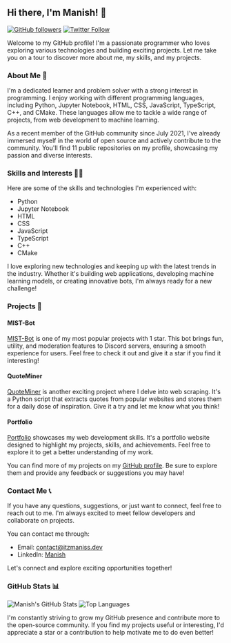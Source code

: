 ## Hi there, I'm Manish! 👋

[![GitHub followers](https://img.shields.io/github/followers/itzmaniss?style=social)](https://github.com/itzmaniss)
[![Twitter Follow](https://img.shields.io/twitter/follow/itz_man?style=social)](https://twitter.com/itz_man)

Welcome to my GitHub profile! I'm a passionate programmer who loves exploring various technologies and building exciting projects. Let me take you on a tour to discover more about me, my skills, and my projects. 

### About Me 🚀

I'm a dedicated learner and problem solver with a strong interest in programming. I enjoy working with different programming languages, including Python, Jupyter Notebook, HTML, CSS, JavaScript, TypeScript, C++, and CMake. These languages allow me to tackle a wide range of projects, from web development to machine learning.

As a recent member of the GitHub community since July 2021, I've already immersed myself in the world of open source and actively contribute to the community. You'll find 11 public repositories on my profile, showcasing my passion and diverse interests.

### Skills and Interests 👨‍💻

Here are some of the skills and technologies I'm experienced with:

- Python
- Jupyter Notebook
- HTML
- CSS
- JavaScript
- TypeScript
- C++
- CMake

I love exploring new technologies and keeping up with the latest trends in the industry. Whether it's building web applications, developing machine learning models, or creating innovative bots, I'm always ready for a new challenge!

### Projects 🌟

#### MIST-Bot
[MIST-Bot](https://github.com/itzmaniss/MIST-Bot) is one of my most popular projects with 1 star. This bot brings fun, utility, and moderation features to Discord servers, ensuring a smooth experience for users. Feel free to check it out and give it a star if you find it interesting!

#### QuoteMiner
[QuoteMiner](https://github.com/itzmaniss/QuoteMiner) is another exciting project where I delve into web scraping. It's a Python script that extracts quotes from popular websites and stores them for a daily dose of inspiration. Give it a try and let me know what you think!

#### Portfolio
[Portfolio](https://github.com/itzmaniss/Portfolio) showcases my web development skills. It's a portfolio website designed to highlight my projects, skills, and achievements. Feel free to explore it to get a better understanding of my work.

You can find more of my projects on my [GitHub profile](https://github.com/itzmaniss). Be sure to explore them and provide any feedback or suggestions you may have! 

### Contact Me 📞

If you have any questions, suggestions, or just want to connect, feel free to reach out to me. I'm always excited to meet fellow developers and collaborate on projects.

You can contact me through:
- Email: contact@itzmaniss.dev
- LinkedIn: [Manish](https://www.linkedin.com/in/itzmaniss)

Let's connect and explore exciting opportunities together!

### GitHub Stats 📊

![Manish's GitHub Stats](https://github-readme-stats.vercel.app/api?username=itzmaniss&show_icons=true)
![Top Languages](https://github-readme-stats.vercel.app/api/top-langs/?username=itzmaniss&layout=compact)

I'm constantly striving to grow my GitHub presence and contribute more to the open-source community. If you find my projects useful or interesting, I'd appreciate a star or a contribution to help motivate me to do even better!